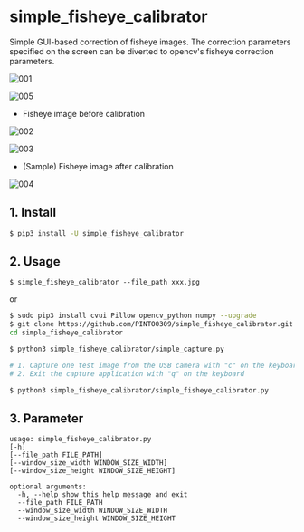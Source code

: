 # simple_fisheye_calibrator
Simple GUI-based correction of fisheye images. The correction parameters specified on the screen can be diverted to opencv's fisheye correction parameters.

![001](https://user-images.githubusercontent.com/33194443/121445762-1142c800-c9cd-11eb-8f39-1a70d0020c8f.gif)

![005](https://user-images.githubusercontent.com/33194443/121450601-0ab94e00-c9d7-11eb-9173-f0dbb29adab6.gif)

- Fisheye image before calibration

![002](https://user-images.githubusercontent.com/33194443/121445230-02a7e100-c9cc-11eb-827b-078da31298b8.jpg)

![003](https://user-images.githubusercontent.com/33194443/121445245-0b001c00-c9cc-11eb-92db-6d13c0388814.png)

- (Sample) Fisheye image after calibration

![004](https://user-images.githubusercontent.com/33194443/121445265-15221a80-c9cc-11eb-85ea-7dc25f3a6cc4.jpg)

## 1. Install
```bash
$ pip3 install -U simple_fisheye_calibrator
```

## 2. Usage
```
$ simple_fisheye_calibrator --file_path xxx.jpg
```

or

```bash
$ sudo pip3 install cvui Pillow opencv_python numpy --upgrade
$ git clone https://github.com/PINTO0309/simple_fisheye_calibrator.git && \
cd simple_fisheye_calibrator

$ python3 simple_fisheye_calibrator/simple_capture.py

# 1. Capture one test image from the USB camera with "c" on the keyboard
# 2. Exit the capture application with "q" on the keyboard

$ python3 simple_fisheye_calibrator/simple_fisheye_calibrator.py
```

## 3. Parameter
```
usage: simple_fisheye_calibrator.py
[-h]
[--file_path FILE_PATH]
[--window_size_width WINDOW_SIZE_WIDTH]
[--window_size_height WINDOW_SIZE_HEIGHT]

optional arguments:
  -h, --help show this help message and exit
  --file_path FILE_PATH
  --window_size_width WINDOW_SIZE_WIDTH
  --window_size_height WINDOW_SIZE_HEIGHT
```
